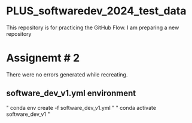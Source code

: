 # PLUS_softwaredev_2024_test_data
This repository is for practicing the GitHub Flow.
I am preparing a new repository

# Assignemt # 2
There were no errors generated while recreating.
## software_dev_v1.yml environment
" conda env create -f software_dev_v1.yml "
" conda activate software_dev_v1 "





